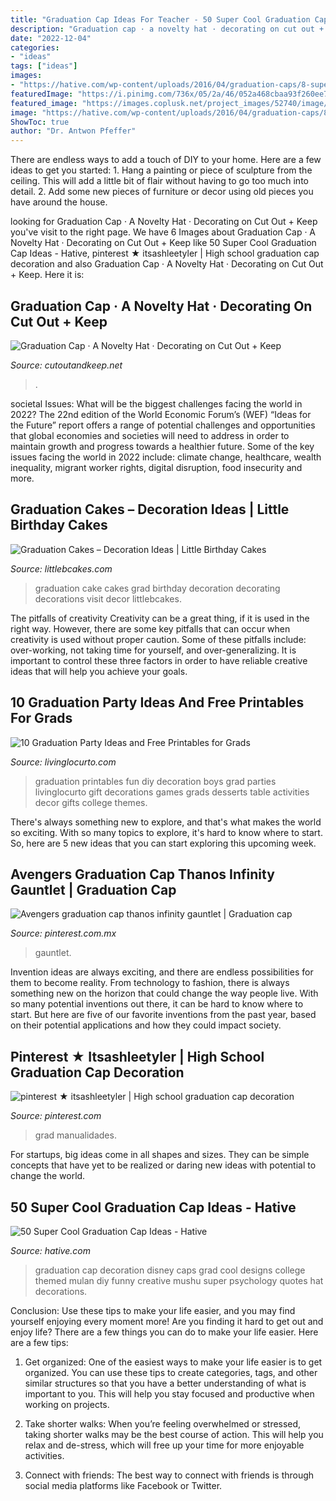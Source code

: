 ```yaml
---
title: "Graduation Cap Ideas For Teacher - 50 Super Cool Graduation Cap Ideas"
description: "Graduation cap · a novelty hat · decorating on cut out + keep"
date: "2022-12-04"
categories:
- "ideas"
tags: ["ideas"]
images:
- "https://hative.com/wp-content/uploads/2016/04/graduation-caps/8-super-cool-graduation-cap-ideas.jpg"
featuredImage: "https://i.pinimg.com/736x/05/2a/46/052a468cbaa93f260ee7b33b7f4ca856.jpg"
featured_image: "https://images.coplusk.net/project_images/52740/image/122_1273738769.jpg"
image: "https://hative.com/wp-content/uploads/2016/04/graduation-caps/8-super-cool-graduation-cap-ideas.jpg"
ShowToc: true
author: "Dr. Antwon Pfeffer"
---
```



There are endless ways to add a touch of DIY to your home. Here are a few ideas to get you started: 1. Hang a painting or piece of sculpture from the ceiling. This will add a little bit of flair without having to go too much into detail. 2. Add some new pieces of furniture or decor using old pieces you have around the house.
	

		
looking for Graduation Cap · A Novelty Hat · Decorating on Cut Out + Keep you've visit to the right page. We have 6 Images about Graduation Cap · A Novelty Hat · Decorating on Cut Out + Keep like 50 Super Cool Graduation Cap Ideas - Hative, pinterest ★ itsashleetyler | High school graduation cap decoration and also Graduation Cap · A Novelty Hat · Decorating on Cut Out + Keep. Here it is:
		
    
## Graduation Cap · A Novelty Hat · Decorating On Cut Out + Keep

<img loading=lazy src="https://images.coplusk.net/project_images/52740/image/122_1273738769.jpg" onerror="this.onerror=null;this.src='https://tse1.mm.bing.net/th?id=OIP.WcM-NM7E8BDJjxX6RWr7gAHaFj&amp;pid=15.1';" alt="Graduation Cap · A Novelty Hat · Decorating on Cut Out + Keep">

_Source: cutoutandkeep.net_

>. 

	

societal Issues: What will be the biggest challenges facing the world in 2022?
The 22nd edition of the World Economic Forum’s (WEF) “Ideas for the Future” report offers a range of potential challenges and opportunities that global economies and societies will need to address in order to maintain growth and progress towards a healthier future. Some of the key issues facing the world in 2022 include: climate change, healthcare, wealth inequality, migrant worker rights, digital disruption, food insecurity and more.

    
## Graduation Cakes – Decoration Ideas | Little Birthday Cakes

<img loading=lazy src="https://www.littlebcakes.com/wp-content/uploads/2013/08/Graduation-Cake-Images.jpg" onerror="this.onerror=null;this.src='https://tse4.mm.bing.net/th?id=OIP.yDS-yp1KfQP4wkGKhZ3-IgHaJ4&amp;pid=15.1';" alt="Graduation Cakes – Decoration Ideas | Little Birthday Cakes">

_Source: littlebcakes.com_

>graduation cake cakes grad birthday decoration decorating decorations visit decor littlebcakes. 

	

The pitfalls of creativity
Creativity can be a great thing, if it is used in the right way. However, there are some key pitfalls that can occur when creativity is used without proper caution. Some of these pitfalls include: over-working, not taking time for yourself, and over-generalizing. It is important to control these three factors in order to have reliable creative ideas that will help you achieve your goals.

    
## 10 Graduation Party Ideas And Free Printables For Grads

<img loading=lazy src="https://www.livinglocurto.com/wp-content/uploads/2014/04/10-graduation-party-ideas.jpg" onerror="this.onerror=null;this.src='https://tse2.mm.bing.net/th?id=OIP.v7JWdH7r6S_M7C4k6ndmbgHaLH&amp;pid=15.1';" alt="10 Graduation Party Ideas and Free Printables for Grads">

_Source: livinglocurto.com_

>graduation printables fun diy decoration boys grad parties livinglocurto gift decorations games grads desserts table activities decor gifts college themes. 

	

There's always something new to explore, and that's what makes the world so exciting. With so many topics to explore, it's hard to know where to start.  So, here are 5 new ideas that you can start exploring this upcoming week.

    
## Avengers Graduation Cap Thanos Infinity Gauntlet | Graduation Cap

<img loading=lazy src="https://i.pinimg.com/736x/05/2a/46/052a468cbaa93f260ee7b33b7f4ca856.jpg" onerror="this.onerror=null;this.src='https://tse4.mm.bing.net/th?id=OIP.EWIwHH7LSdj1WdOqjPLgzAHaJ3&amp;pid=15.1';" alt="Avengers graduation cap thanos infinity gauntlet | Graduation cap">

_Source: pinterest.com.mx_

>gauntlet. 

	

Invention ideas are always exciting, and there are endless possibilities for them to become reality. From technology to fashion, there is always something new on the horizon that could change the way people live. With so many potential inventions out there, it can be hard to know where to start. But here are five of our favorite inventions from the past year, based on their potential applications and how they could impact society.

    
## Pinterest ★ Itsashleetyler | High School Graduation Cap Decoration

<img loading=lazy src="https://i.pinimg.com/736x/20/34/d5/2034d5a357144cb262abb74472930cb6.jpg" onerror="this.onerror=null;this.src='https://tse4.mm.bing.net/th?id=OIP.MEerThl8PGKyXMTkklv64AHaNL&amp;pid=15.1';" alt="pinterest ★ itsashleetyler | High school graduation cap decoration">

_Source: pinterest.com_

>grad manualidades. 

	

For startups, big ideas come in all shapes and sizes. They can be simple concepts that have yet to be realized or daring new ideas with potential to change the world.

    
## 50 Super Cool Graduation Cap Ideas - Hative

<img loading=lazy src="https://hative.com/wp-content/uploads/2016/04/graduation-caps/8-super-cool-graduation-cap-ideas.jpg" onerror="this.onerror=null;this.src='https://tse1.mm.bing.net/th?id=OIP.WvcsxyF6q9uxWiJXSjzOGwHaHa&amp;pid=15.1';" alt="50 Super Cool Graduation Cap Ideas - Hative">

_Source: hative.com_

>graduation cap decoration disney caps grad cool designs college themed mulan diy funny creative mushu super psychology quotes hat decorations. 

	

Conclusion: Use these tips to make your life easier, and you may find yourself enjoying every moment more!
Are you finding it hard to get out and enjoy life? There are a few things you can do to make your life easier. Here are a few tips: 
1. Get organized: One of the easiest ways to make your life easier is to get organized. You can use these tips to create categories, tags, and other similar structures so that you have a better understanding of what is important to you. This will help you stay focused and productive when working on projects. 

2. Take shorter walks: When you’re feeling overwhelmed or stressed, taking shorter walks may be the best course of action. This will help you relax and de-stress, which will free up your time for more enjoyable activities. 

3. Connect with friends: The best way to connect with friends is through social media platforms like Facebook or Twitter.

